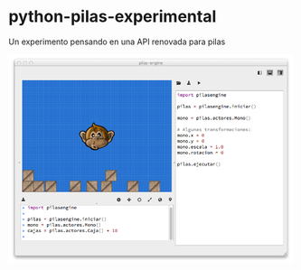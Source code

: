 python-pilas-experimental
=========================

Un experimento pensando en una API renovada para pilas

![](extras/preview.png)
